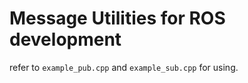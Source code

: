 # Message Utilities for ROS development

refer to ```example_pub.cpp``` and ```example_sub.cpp``` for using.